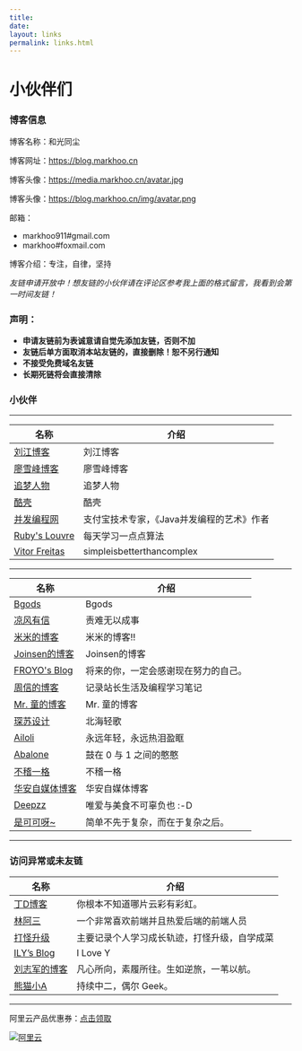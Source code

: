 ```yaml
---
title: 
date: 
layout: links
permalink: links.html
---
```


# 小伙伴们

### 博客信息

博客名称：和光同尘

博客网址：https://blog.markhoo.cn

博客头像：https://media.markhoo.cn/avatar.jpg

博客头像：https://blog.markhoo.cn/img/avatar.png

邮箱：
- markhoo911#gmail.com
- markhoo#foxmail.com

博客介绍：专注，自律，坚持

*友链申请开放中！想友链的小伙伴请在评论区参考我上面的格式留言，我看到会第一时间友链！*

### 声明：

- **申请友链前为表诚意请自觉先添加友链，否则不加**
- **友链后单方面取消本站友链的，直接删除！恕不另行通知**
- **不接受免费域名友链**
- **长期死链将会直接清除**

### 小伙伴

--------------------------------------------------
名称|介绍
-|-
[刘江博客](http://www.liujiangblog.com/blog)|刘江博客
[廖雪峰博客](https://www.liaoxuefeng.com)|廖雪峰博客
[追梦人物](https://www.zmrenwu.com)|追梦人物
[酷壳](https://coolshell.cn)|酷壳
[并发编程网](http://ifeve.com)|支付宝技术专家，《Java并发编程的艺术》作者
[Ruby's Louvre](https://www.cnblogs.com/rubylouvre/)|每天学习一点点算法
[Vitor Freitas](https://simpleisbetterthancomplex.com)|simpleisbetterthancomplex
--------------------------------------------------
名称|介绍
-|-
[Bgods](http://bgods.cn)|Bgods
[凉风有信](https://blog.cnguu.cn)|责难无以成事
[米米的博客](https://zhangshuqiao.org)|米米的博客!!
[Joinsen的博客](http://www.joinsen.com)|Joinsen的博客
[FROYO's Blog](http://www.izhuyue.com)|将来的你，一定会感谢现在努力的自己。
[周信的博客](http://zx21.xyz)|记录站长生活及编程学习笔记
[Mr. 童的博客](https://tongtaos.com)|Mr. 童的博客
[琛苏设计](https://www.4op.top)|北海轻歌
[Ailoli](https://www.ailoli.org)|永远年轻，永远热泪盈眶
[Abalone](https://abalone.life)|鼓在 0 与 1 之间的憨憨
[不稽一格](https://www.v2ex.cc)|不稽一格
[华安自媒体博客](http://pancun.com.cn)|华安自媒体博客
[Deepzz](https://deepzz.com)|唯爱与美食不可辜负也 :-D
[是可可呀~](https://1760317896.github.io)|简单不先于复杂，而在于复杂之后。


--------------------------------------------------

### 访问异常或未友链

名称|介绍
-|-
[丁D博客](https://xujd.top)|你根本不知道哪片云彩有彩虹。
[林阿三](https://www.linasan.cn)|一个非常喜欢前端并且热爱后端的前端人员
[打怪升级](https://zoresmile.cn)|主要记录个人学习成长轨迹，打怪升级，自学成菜
[ILY’s Blog](https://ily.cc)|I Love Y
[刘志军的博客](https://foofish.net)|凡心所向，素履所往。生如逆旅，一苇以航。
[熊猫小A](https://blog.imalan.cn)|持续中二，偶尔 Geek。


--------------------------------------------------



阿里云产品优惠券：[点击领取](https://promotion.aliyun.com/ntms/act/ambassador/sharetouser.html?userCode=od77opdu&utm_source=od77opdu)

[![阿里云](https://media.markhoo.cn/970-240.jpg '')](https://promotion.aliyun.com/ntms/act/ambassador/sharetouser.html?userCode=od77opdu&utm_source=od77opdu)
